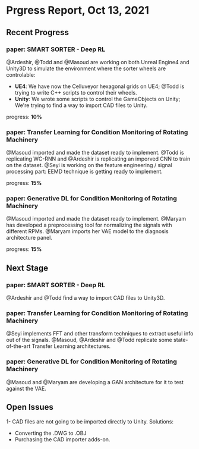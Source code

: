 # Prgress Report, Oct 13, 2021
## Recent Progress
### paper: SMART SORTER - Deep RL
@Ardeshir, @Todd and @Masoud are working on both Unreal Engine4 and Unity3D to simulate the environment where the sorter wheels are controlable:
- **UE4**: We have now the Celluveyor hexagonal grids on UE4; @Todd is trying to write C++ scripts to control their wheels.
- **Unity**: We wrote some scripts to control the GameObjects on Unity; We're trying to find a way to import CAD files to Unity.

progress: **10%**

### paper: Transfer Learning for Condition Monitoring of Rotating Machinery
@Masoud imported and made the dataset ready to implement.
@Todd is replicating WC-RNN and @Ardeshir is replicating an imporved CNN to train on the dataset.
@Seyi is working on the feature engineering / signal processing part: EEMD technique is getting ready to implement.

progress: **15%**

### paper: Generative DL for Condition Monitoring of Rotating Machinery
@Masoud imported and made the dataset ready to implement.
@Maryam has developed a preprocessing tool for normalizing the signals with different RPMs.
@Maryam imports her VAE model to the diagnosis architecture panel.

progress: **15%**

## Next Stage
### paper: SMART SORTER - Deep RL
@Ardeshir and @Todd find a way to import CAD files to Unity3D.

### paper: Transfer Learning for Condition Monitoring of Rotating Machinery
@Seyi implements FFT and other transform techniques to extract useful info out of the signals.
@Masoud, @Ardeshir and @Todd replicate some state-of-the-art Transfer Learning architectures.

### paper: Generative DL for Condition Monitoring of Rotating Machinery
@Masoud and @Maryam are developing a GAN architecture for it to test against the VAE.

## Open Issues
1- CAD files are not going to be imported directly to Unity. Solutions:
- Converting the .DWG to .OBJ
- Purchasing the CAD importer adds-on.

